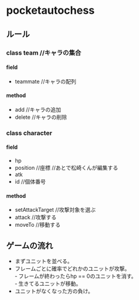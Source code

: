 # pocketautochess

## ルール

### class team //キャラの集合
#### field
- teammate //キャラの配列
#### method
- add //キャラの追加
- delete //キャラの削除

### class character
#### field
- hp
- position //座標
//あとで松崎くんが編集する
- atk
- id //個体番号
#### method
- setAttackTarget //攻撃対象を選ぶ
- attack //攻撃する
- moveTo //移動する

## ゲームの流れ
- まずユニットを並べる。
- フレームごとに確率でどれかのユニットが攻撃。  
‐ フレームが終わったらhp == 0のユニットを消す。  
‐ 生きてるユニットが移動。  
- ユニットがなくなった方の負け。  
